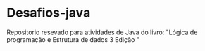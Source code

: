 # Desafios-java
Repositorio resevado para atividades de Java do livro: "Lógica de programação e Estrutura de dados 3 Edição "  
